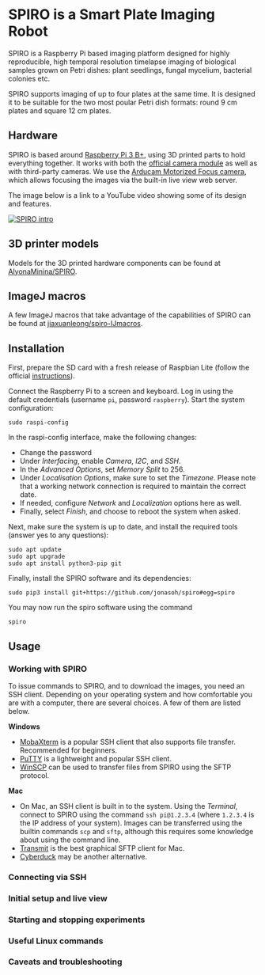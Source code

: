 # SPIRO is a Smart Plate Imaging Robot
SPIRO is a Raspberry Pi based imaging platform designed for highly reproducible, high temporal resolution timelapse imaging of biological samples grown on Petri dishes: plant seedlings, fungal mycelium, bacterial colonies etc.

SPIRO supports imaging of up to four plates at the same time. It is designed it to be suitable for the two most poular Petri dish formats: round 9 cm plates and square 12 cm plates.

## Hardware

SPIRO is based around [Raspberry Pi 3 B+](https://www.raspberrypi.org/products/raspberry-pi-3-model-b-plus/), using 3D printed parts to hold everything together. It works with both the [official camera module](https://www.raspberrypi.org/products/camera-module-v2/) as well as with third-party cameras. We use the [Arducam Motorized Focus camera](http://www.arducam.com/programmable-motorized-focus-camera-raspberry-pi/), which allows focusing the images via the built-in live view web server.

The image below is a link to a YouTube video showing some of its design and features.

[![SPIRO intro](https://user-images.githubusercontent.com/6480370/60589568-1e46ed80-9d9a-11e9-96ae-08fe85d8b415.png)](http://www.youtube.com/watch?v=fh5NMvDNjNc "SPIRO intro")

## 3D printer models

Models for the 3D printed hardware components can be found at [AlyonaMinina/SPIRO](https://github.com/AlyonaMinina/SPIRO).

## ImageJ macros

A few ImageJ macros that take advantage of the capabilities of SPIRO can be found at [jiaxuanleong/spiro-IJmacros](https://github.com/jiaxuanleong/spiro-IJmacros).

## Installation

First, prepare the SD card with a fresh release of Raspbian Lite (follow the official [instructions](https://www.raspberrypi.org/documentation/installation/installing-images/README.md)). 

Connect the Raspberry Pi to a screen and keyboard. Log in using the default credentials (username `pi`, password `raspberry`). Start the system configuration:
```
sudo raspi-config
```

In the raspi-config interface, make the following changes:
* Change the password
* Under *Interfacing*, enable *Camera*, *I2C*, and *SSH*. 
* In the *Advanced Options*, set *Memory Split* to 256.
* Under *Localisation Options*, make sure to set the *Timezone*. Please note that a working network connection is required to maintain the correct date.
* If needed, configure *Network* and *Localization* options here as well.
* Finally, select *Finish*, and choose to reboot the system when asked. 

Next, make sure the system is up to date, and install the required tools (answer yes to any questions):

```
sudo apt update
sudo apt upgrade
sudo apt install python3-pip git
```

Finally, install the SPIRO software and its dependencies:

```
sudo pip3 install git+https://github.com/jonasoh/spiro#egg=spiro
```

You may now run the spiro software using the command
```
spiro
```

## Usage

### Working with SPIRO

To issue commands to SPIRO, and to download the images, you need an SSH client. Depending on your operating system and how comfortable you are with a computer, there are several choices. A few of them are listed below.

**Windows**
* [MobaXterm](https://mobaxterm.mobatek.net/) is a popular SSH client that also supports file transfer. Recommended for beginners. 
* [PuTTY](https://www.chiark.greenend.org.uk/~sgtatham/putty/latest.html) is a lightweight and popular SSH client.
* [WinSCP](https://winscp.net/eng/index.php) can be used to transfer files from SPIRO using the SFTP protocol.

**Mac**
* On Mac, an SSH client is built in to the system. Using the *Terminal*, connect to SPIRO using the command `ssh pi@1.2.3.4` (where `1.2.3.4` is the IP address of your system). Images can be transferred using the builtin commands `scp` and `sftp`, although this requires some knowledge about using the command line.
* [Transmit](https://panic.com/transmit/) is the best graphical SFTP client for Mac.
* [Cyberduck](https://cyberduck.io/) may be another alternative.

### Connecting via SSH

### Initial setup and live view

### Starting and stopping experiments

### Useful Linux commands

### Caveats and troubleshooting
